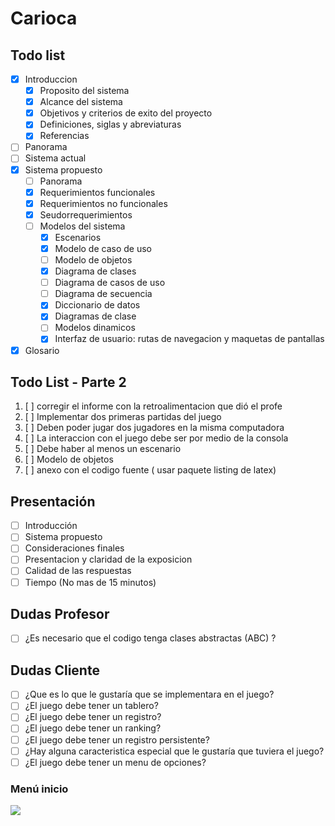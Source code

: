 # Carioca

## Todo list

- [x] Introduccion
  - [x] Proposito del sistema
  - [x] Alcance del sistema
  - [x] Objetivos y criterios de exito del proyecto
  - [x] Definiciones, siglas y abreviaturas
  - [x] Referencias
- [ ] Panorama
- [ ] Sistema actual
- [x] Sistema propuesto
  - [ ] Panorama
  - [x] Requerimientos funcionales
  - [x] Requerimientos no funcionales
  - [x] Seudorrequerimientos
  - [ ] Modelos del sistema
    - [x] Escenarios
    - [x] Modelo de caso de uso
    - [ ] Modelo de objetos
    - [x] Diagrama de clases
    - [ ] Diagrama de casos de uso
    - [ ] Diagrama de secuencia
    - [x] Diccionario de datos
    - [x] Diagramas de clase
    - [ ] Modelos dinamicos
    - [x] Interfaz de usuario: rutas de navegacion y maquetas de pantallas
- [x] Glosario

## Todo List - Parte 2

1. [ ] corregir el informe con la retroalimentacion que dió el profe
2. [ ] Implementar dos primeras partidas del juego
3. [ ] Deben poder jugar dos jugadores en la misma computadora
4. [ ] La interaccion con el juego debe ser por medio de la consola
5. [ ] Debe haber al menos un escenario
6. [ ] Modelo de objetos
7. [ ] anexo con el codigo fuente ( usar paquete listing de latex)

## Presentación

- [ ] Introducción
- [ ] Sistema propuesto
- [ ] Consideraciones finales
- [ ] Presentacion y claridad de la exposicion
- [ ] Calidad de las respuestas
- [ ] Tiempo (No mas de 15 minutos)

## Dudas Profesor

- [ ] ¿Es necesario que el codigo tenga clases abstractas (ABC) ?

## Dudas Cliente
- [ ] ¿Que es lo que le gustaría que se implementara en el juego?
- [ ] ¿El juego debe tener un tablero?
- [ ] ¿El juego debe tener un registro?
- [ ] ¿El juego debe tener un ranking?
- [ ] ¿El juego debe tener un registro persistente?
- [ ] ¿Hay alguna caracteristica especial que le gustaría que tuviera el juego?
- [ ] ¿El juego debe tener un menu de opciones?

### Menú inicio

[![](https://mermaid.ink/img/pako:eNp1U01v2zAM_SucTinQwvccVgxNuw3YgK3upbMDQ5WZWpgtGfpAWyT5Vbvt2j826sNN3LU-yOTjeyRFSVsmdItsye4NHzv4dl0roK903LjFVyWF1CdwdvaRTFd9R_X8FxK6TsSAhzhQzDeXPQontaqKEskU8vmPKtaQqDNG1KxQSEtOIynL9qdHaNEih44LNOf7JJuRomz3mQ8YK-_gnszGhm6riMbG1-8qy04_QCm0wR3Y8GusMIiqOgTeF18-hopI6-IGzSAVdwifxvGkVklznDFKErDpve22V2FNJaatHYVThVu01JcXAq1tjqJVFOfO3ohHdSvt2POnma7IVZPkQ5FTvEH9_0Bg2tZhxpFEk2oGL7ompEBjq-ILzS4gkJHzqc5ratqlgh_J3YHgvfA9zbER3LS2uph8uAh-TvOKNR2l32z6cI7JyBkyPNPPGNOsnJF3_qXwKgDBT0JwOjd5mNhMELMY7VWbb1-8eBDv4HWAQ-1asVM20FXhsqUntg2pauY6HLBmSzJbbn7XrFZ74nHvdPmkBFs64_GU-bGlHa8kp5c5sOWG95bQkatfWk_-_h94-lKV?type=png)](https://mermaid.live/edit#pako:eNp1U01v2zAM_SucTinQwvccVgxNuw3YgK3upbMDQ5WZWpgtGfpAWyT5Vbvt2j826sNN3LU-yOTjeyRFSVsmdItsye4NHzv4dl0roK903LjFVyWF1CdwdvaRTFd9R_X8FxK6TsSAhzhQzDeXPQontaqKEskU8vmPKtaQqDNG1KxQSEtOIynL9qdHaNEih44LNOf7JJuRomz3mQ8YK-_gnszGhm6riMbG1-8qy04_QCm0wR3Y8GusMIiqOgTeF18-hopI6-IGzSAVdwifxvGkVklznDFKErDpve22V2FNJaatHYVThVu01JcXAq1tjqJVFOfO3ohHdSvt2POnma7IVZPkQ5FTvEH9_0Bg2tZhxpFEk2oGL7ompEBjq-ILzS4gkJHzqc5ratqlgh_J3YHgvfA9zbER3LS2uph8uAh-TvOKNR2l32z6cI7JyBkyPNPPGNOsnJF3_qXwKgDBT0JwOjd5mNhMELMY7VWbb1-8eBDv4HWAQ-1asVM20FXhsqUntg2pauY6HLBmSzJbbn7XrFZ74nHvdPmkBFs64_GU-bGlHa8kp5c5sOWG95bQkatfWk_-_h94-lKV)
